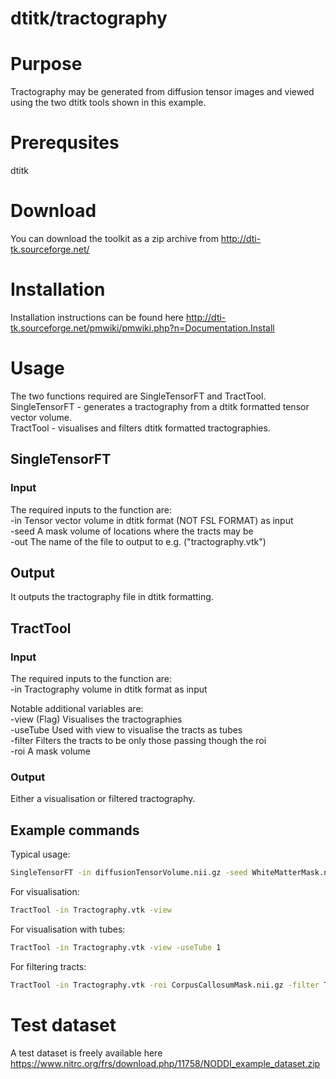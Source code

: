 # dtitk/tractography

# Purpose

Tractography may be generated from diffusion tensor images and viewed using the two dtitk tools shown in this example.

# Prerequsites

dtitk

# Download

You can download the toolkit as a zip archive from http://dti-tk.sourceforge.net/

# Installation

Installation instructions can be found here http://dti-tk.sourceforge.net/pmwiki/pmwiki.php?n=Documentation.Install

# Usage

The two functions required are SingleTensorFT and TractTool.  
SingleTensorFT  -   generates a tractography from a dtitk formatted tensor vector volume.  
TractTool       -   visualises and filters dtitk formatted tractographies.

## SingleTensorFT


### Input

The required inputs to the function are:  
    -in        Tensor vector volume in dtitk format (NOT FSL FORMAT) as input  
    -seed      A mask volume of locations where the tracts may be  
    -out       The name of the file to output to e.g. ("tractography.vtk")  

## Output

It outputs the tractography file in dtitk formatting.

## TractTool

### Input

The required inputs to the function are:   
    -in        Tractography volume in dtitk format as input  
  
Notable additional variables are:  
    -view      (Flag) Visualises the tractographies   
    -useTube   Used with view to visualise the tracts as tubes  
    -filter    Filters the tracts to be only those passing though the roi  
    -roi       A mask volume  

### Output

Either a visualisation or filtered tractography.

## Example commands

Typical usage:
```bash
SingleTensorFT -in diffusionTensorVolume.nii.gz -seed WhiteMatterMask.nii.gz -out tractography.vtk
```
For visualisation:
```bash
TractTool -in Tractography.vtk -view
```
For visualisation with tubes:
```bash
TractTool -in Tractography.vtk -view -useTube 1
```
For filtering tracts:
```bash
TractTool -in Tractography.vtk -roi CorpusCallosumMask.nii.gz -filter TractsThroughCorpusCallosum.vtk
```
# Test dataset

A test dataset is freely available here https://www.nitrc.org/frs/download.php/11758/NODDI_example_dataset.zip
